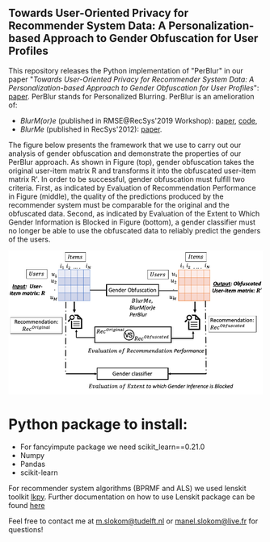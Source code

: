 ## Towards User-Oriented Privacy for Recommender System Data: A Personalization-based Approach to Gender Obfuscation for User Profiles

This repository releases the Python implementation of "PerBlur" in our paper "*Towards User-Oriented Privacy for Recommender System Data: A Personalization-based Approach to Gender Obfuscation for User Profiles*": [paper](http://google.com).
PerBlur stands for Personalized Blurring. 
PerBlur is an amelioration of:
  * *BlurM(or)e* (published in RMSE@RecSys'2019 Workshop): [paper](https://pure.tudelft.nl/portal/files/68758824/short2.pdf), [code](https://github.com/STrucks/BlurMore),
  * *BlurMe* (published in RecSys'2012): [paper](https://ece.northeastern.edu/fac-ece/ioannidis/static/pdf/2012/blurme.pdf).
  
  
The figure below presents the framework that we use to carry out our analysis of gender obfuscation and demonstrate the properties of our PerBlur approach. As shown in Figure (top), gender obfuscation takes the original user-item matrix R and transforms it into the obfuscated user-item matrix R'.
In order to be successful, gender obfuscation must fulfill two criteria.
First, as indicated by Evaluation of Recommendation Performance in Figure (middle), the quality of the predictions produced by the recommender system must be comparable for the original and the obfuscated data.
Second, as indicated by Evaluation of the Extent to Which Gender Information is Blocked in Figure (bottom), a gender classifier must no longer be able to use the obfuscated data to reliably predict the genders of the users.


![Diagram](Diagram_PerBlur.png)




# Python package to install:
* For fancyimpute package we need scikit_learn==0.21.0
* Numpy
* Pandas
* scikit-learn

For recommender system algorithms (BPRMF and ALS) we used lenskit toolkit [lkpy](https://github.com/lenskit/lkpy). Further documentation on how to use Lenskit package can be found [here](https://lkpy.readthedocs.io/en/stable/)


Feel free to contact me at m.slokom@tudelft.nl or manel.slokom@live.fr for questions!
